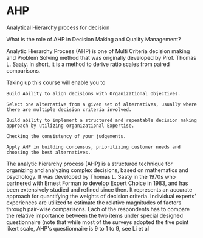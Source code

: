 # AHP
Analytical Hierarchy process for decision

What is the role of AHP in Decision Making and Quality Management?

Analytic Hierarchy Process (AHP) is one of Multi Criteria decision making and Problem Solving method that was originally developed by Prof. Thomas L. Saaty. In short, it is a method to derive ratio scales from paired comparisons.

Taking up this course will enable you to 

    Build Ability to align decisions with Organizational Objectives.

    Select one alternative from a given set of alternatives, usually where there are multiple decision criteria involved.

    Build ability to implement a structured and repeatable decision making approach by utilizing organizational Expertise.

    Checking the consistency of your judgements. 

    Apply AHP in building concensus, prioritizing customer needs and choosing the best alternatives.

The analytic hierarchy process (AHP) is a structured technique for organizing and analyzing complex decisions, based on mathematics and psychology. It was developed by Thomas L. Saaty in the 1970s who partnered with Ernest Forman to develop Expert Choice in 1983, and has been extensively studied and refined since then. It represents an accurate approach for quantifying the weights of decision criteria. Individual experts’ experiences are utilized to estimate the relative magnitudes of factors through pair-wise comparisons. Each of the respondents has to compare the relative importance between the two items under special designed questionnaire (note that while most of the surveys adopted the five point likert scale, AHP's questionnaire is 9 to 1 to 9, see Li et al
